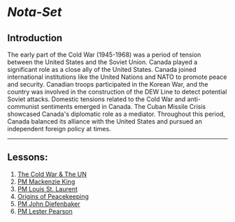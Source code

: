 
# ***Nota-Set***
## **Introduction**
The early part of the Cold War (1945-1968) was a period of tension between the United States and the Soviet Union. Canada played a significant role as a close ally of the United States. Canada joined international institutions like the United Nations and NATO to promote peace and security. Canadian troops participated in the Korean War, and the country was involved in the construction of the DEW Line to detect potential Soviet attacks. Domestic tensions related to the Cold War and anti-communist sentiments emerged in Canada. The Cuban Missile Crisis showcased Canada's diplomatic role as a mediator. Throughout this period, Canada balanced its alliance with the United States and pursued an independent foreign policy at times.

---

## **Lessons**:

1. [The Cold War & The UN](../Notes/Socials/History/Post-War%20Years/Lesson%201%20(The%20Cold%20War%20%26%20The%20UN).html)
2. [PM Mackenzie King](../Notes/Socials/History/Post-War%20Years/Lesson%202%20(PM%20King).html)
3. [PM Louis St. Laurent](../Notes/Socials/History/Post-War%20Years/Lesson%203%20(PM%20St%20Laurent).html)
4. [Origins of Peacekeeping](../Notes/Socials/History/Post-War%20Years/Lesson%204%20(Origin%20of%20Peacekeeping).html)
5. [PM John Diefenbaker](../Notes/Socials/History/Post-War%20Years/Lesson%205%20(PM%20Diefenbaker).html)
6. [PM Lester Pearson](../Notes/Socials/History/Post-War%20Years/Lesson%206%20(PM%20Pearson).html)